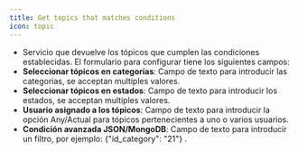 ```yaml
---
title: Get topics that matches conditions
icon: topic
---
```

* Servicio que devuelve los tópicos que cumplen las condiciones establecidas. El formulario para configurar tiene los siguientes campos:
* **Seleccionar tópicos en categorías**: Campo de texto para introducir las categorias, se acceptan multiples valores.
* **Seleccionar tópicos en estados**: Campo de texto para introducir los estados, se acceptan multiples valores.
* **Usuario asignado a los tópicos**: Campo de texto para introducir la opción Any/Actual para tópicos pertenecientes a uno o varios usuarios.
* **Condición avanzada JSON/MongoDB**: Campo de texto para introducir un filtro, por ejemplo: {"id_category": "21"}  .